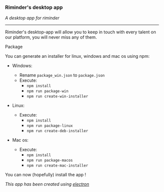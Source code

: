 ### Riminder's desktop app

*A desktop app for riminder*

____

Riminder's desktop-app will allow you to keep in touch with every talent on our
platform, you will never miss any of them.

Package

You can generate an installer for linux, windows and mac os using npm:
* Windows:
  * Rename `package_win.json` to `package.json`
  * Execute:
    * `npm install`
    * `npm run package-win`
    * `npm run create-win-installer`


* Linux:
  * Execute:
    * `npm install`
    * `npm run package-linux`
    * `npm run create-deb-installer`


* Mac os:
  * Execute:
    * `npm install`
    * `npm run package-macos`
    * `npm run create-mac-installer`

You can now (hopefully) install the app !

*This app has been created using [electron](https://github.com/electron/electron)*
